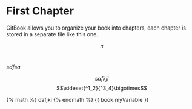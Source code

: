 # First Chapter

GitBook allows you to organize your book into chapters, each chapter is stored in a separate file like this one.

$$\pi$$ 

#

$sdfsa$

$$safkjl $$ 
$$\sideset{^1_2}{^3_4}\bigotimes$$

{% math %}
dafjkl
{% endmath %}
{{ book.myVariable }}
